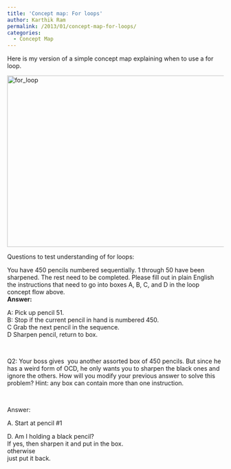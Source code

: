 ```yaml
---
title: 'Concept map: For loops'
author: Karthik Ram
permalink: /2013/01/concept-map-for-loops/
categories:
  - Concept Map
---
```

Here is my version of a simple concept map explaining when to use a for loop.

[<img class="alignnone size-large wp-image-1579" alt="for_loop" src="http://teaching.software-carpentry.org/wp-content/uploads/2013/01/for_loop-1024x579.png" width="707" height="399" />][1]

Questions to test understanding of for loops:

You have 450 pencils numbered sequentially. 1 through 50 have been sharpened. The rest need to be completed. Please fill out in plain English the instructions that need to go into boxes A, B, C, and D in the loop concept flow above.  
**Answer:**

A: Pick up pencil 51.  
B: Stop if the current pencil in hand is numbered 450.  
C Grab the next pencil in the sequence.  
D Sharpen pencil, return to box.

&nbsp;

Q2: Your boss gives  you another assorted box of 450 pencils. But since he has a weird form of OCD, he only wants you to sharpen the black ones and ignore the others. How will you modify your previous answer to solve this problem? Hint: any box can contain more than one instruction.

&nbsp;

Answer:

A. Start at pencil #1

D. Am I holding a black pencil?  
If yes, then sharpen it and put in the box.  
otherwise  
just put it back.

 [1]: http://teaching.software-carpentry.org/wp-content/uploads/2013/01/for_loop.png
